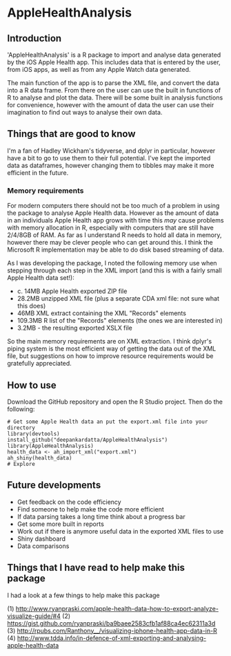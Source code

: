 # AppleHealthAnalysis

## Introduction

'AppleHealthAnalysis' is a R package to import and analyse data generated by the iOS Apple Health app. This includes data that is entered by the user, from iOS apps, as well as from any Apple Watch data generated.

The main function of the app is to parse the XML file, and convert the data into a R data frame. From there on the user can use the built in functions of R to analyse and plot the data. There will be some built in analysis functions for convenience, however with the amount of data the user can use their imagination to find out ways to analyse their own data.

## Things that are good to know

I'm a fan of Hadley Wickham's tidyverse, and dplyr in particular, however have a bit to go to use them to their full potential. I've kept the imported data as dataframes, however changing them to tibbles may make it more efficient in the future.

### Memory requirements

For modern computers there should not be too much of a problem in using the package to analyse Apple Health data. However as the amount of data in an individuals Apple Health app grows with time this *may* cause problems with memory allocation in R, especially with computers that are still have 2/4/8GB of RAM. As far as I understand R needs to hold all data in memory, however there may be clever people who can get around this. I think the Microsoft R implementation may be able to do disk based streaming of data.

As I was developing the package, I noted the following memory use when stepping through each step in the XML import (and this is with a fairly small Apple Health data set!):

* c. 14MB Apple Health exported ZIP file
* 28.2MB unzipped XML file (plus a separate CDA xml file: not sure what this does)
* 46MB XML extract containing the XML "Records" elements
* 109.3MB R list of the "Records" elements (the ones we are interested in)
* 3.2MB - the resulting exported XSLX file

So the main memory requirements are on XML extraction. I think dplyr's piping system is the most efficient way of getting the data out of the XML file, but suggestions on how to improve resource requirements would be gratefully appreciated.

## How to use

Download the GitHub repository and open the R Studio project. Then do the following:

```
# Get some Apple Health data an put the export.xml file into your directory
library(devtools)
install_github("deepankardatta/AppleHealthAnalysis")
library(AppleHealthAnalysis)
health_data <- ah_import_xml("export.xml")
ah_shiny(health_data)
# Explore
```

## Future developments

* Get feedback on the code efficiency
* Find someone to help make the code more efficient
* If data parsing takes a long time think about a progress bar
* Get some more built in reports
* Work out if there is anymore useful data in the exported XML files to use
* Shiny dashboard
* Data comparisons

## Things that I have read to help make this package

I had a look at a few things to help make this package

(1) http://www.ryanpraski.com/apple-health-data-how-to-export-analyze-visualize-guide/#4
(2) https://gist.github.com/ryanpraski/ba9baee2583cfb1af88ca4ec62311a3d
(3) http://rpubs.com/Ranthony__/visualizing-iphone-health-app-data-in-R
(4) http://www.tdda.info/in-defence-of-xml-exporting-and-analysing-apple-health-data

